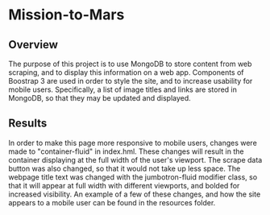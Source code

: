 # Mission-to-Mars

## Overview

The purpose of this project is to use MongoDB to store content from web scraping, and to display this information on a web app. Components of Boostrap 3 are used in order to style the site, and to increase usability for mobile users. Specifically, a list of image titles and links are stored in MongoDB, so that they may be updated and displayed. 

## Results

In order to make this page more responsive to mobile users, changes were made to "container-fluid" in index.hml. These changes will result in the container displaying at the full width of the user's viewport. The scrape data button was also changed, so that it would not take up less space. The webpage title text was changed with the jumbotron-fluid modifier class, so that it will appear at full width with different viewports, and bolded for increased visibility. An example of a few of these changes, and how the site appears to a mobile user can be found in the resources folder.
